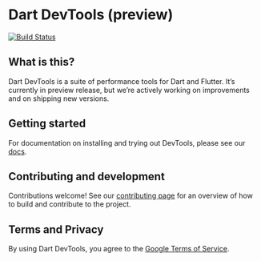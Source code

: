 # Dart DevTools (preview)

[![Build Status](https://travis-ci.org/flutter/devtools.svg?branch=master)](https://travis-ci.org/flutter/devtools)

## What is this?

Dart DevTools is a suite of performance tools for Dart and Flutter. 
It’s currently in preview release, but we’re actively working on improvements and on shipping new versions.

## Getting started

For documentation on installing and trying out DevTools, please see our
[docs](https://flutter.dev/docs/development/tools/devtools/).

## Contributing and development

Contributions welcome! See our
[contributing page](https://github.com/flutter/devtools/blob/master/CONTRIBUTING.md)
for an overview of how to build and contribute to the project.

## Terms and Privacy

By using Dart DevTools, you agree to the [Google Terms of Service](https://policies.google.com/terms).
